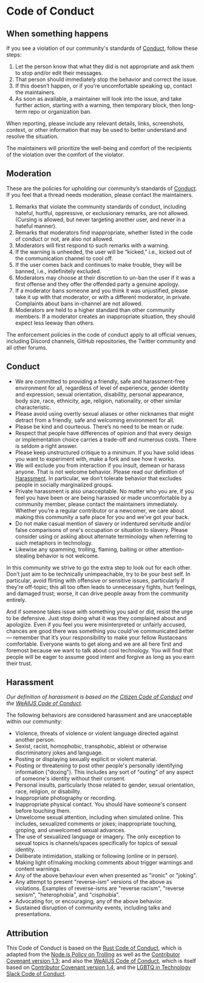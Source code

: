 # Code of Conduct

## When something happens

If you see a violation of our community's standards of [Conduct](#conduct), follow these steps:

1. Let the person know that what they did is not appropriate and ask them to stop and/or edit their messages.
2. That person should immediately stop the behavior and correct the issue.
3. If this doesn’t happen, or if you're uncomfortable speaking up, contact the maintainers.
4. As soon as available, a maintainer will look into the issue, and take further action, starting with a warning, then temporary block, then long-term repo or organization ban.

When reporting, please include any relevant details, links, screenshots, context, or other information that may be used to better understand and resolve the situation.

The maintainers will prioritize the well-being and comfort of the recipients of the violation over the comfort of the violator.

## Moderation

These are the policies for upholding our community’s standards of [Conduct](#conduct). If you feel that a thread needs moderation, please contact the maintainers.

1. Remarks that violate the community standards of conduct, including hateful, hurtful, oppressive, or exclusionary remarks, are not allowed. (Cursing is allowed, but never targeting another user, and never in a hateful manner).
2. Remarks that moderators find inappropriate, whether listed in the code of conduct or not, are also not allowed.
3. Moderators will first respond to such remarks with a warning.
4. If the warning is unheeded, the user will be “kicked,” i.e., kicked out of the communication channel to cool off.
5. If the user comes back and continues to make trouble, they will be banned, i.e., indefinitely excluded.
6. Moderators may choose at their discretion to un-ban the user if it was a first offense and they offer the offended party a genuine apology.
7. If a moderator bans someone and you think it was unjustified, please take it up with that moderator, or with a different moderator, in private. Complaints about bans in-channel are not allowed.
8. Moderators are held to a higher standard than other community members. If a moderator creates an inappropriate situation, they should expect less leeway than others.

The enforcement policies in the code of conduct apply to all official venues, including Discord channels, GitHub repositories, the Twitter community and all other forums.

## Conduct

* We are committed to providing a friendly, safe and harassment-free environment for all, regardless of level of experience, gender identity and expression, sexual orientation, disability, personal appearance, body size, race, ethnicity, age, religion, nationality, or other similar characteristic.
* Please avoid using overtly sexual aliases or other nicknames that might detract from a friendly, safe and welcoming environment for all.
* Please be kind and courteous. There’s no need to be mean or rude.
* Respect that people have differences of opinion and that every design or implementation choice carries a trade-off and numerous costs. There is seldom a right answer.
* Please keep unstructured critique to a minimum. If you have solid ideas you want to experiment with, make a fork and see how it works.
* We will exclude you from interaction if you insult, demean or harass anyone. That is not welcome behavior. Please read our definition of [Harassment](#harassment). In particular, we don’t tolerate behavior that excludes people in socially marginalized groups.
* Private harassment is also unacceptable. No matter who you are, if you feel you have been or are being harassed or made uncomfortable by a community member, please contact the maintainers immediately. Whether you’re a regular contributor or a newcomer, we care about making this community a safe place for you and we’ve got your back.
* Do not make casual mention of slavery or indentured servitude and/or false comparisons of one's occupation or situation to slavery. Please consider using or asking about alternate terminology when referring to such metaphors in technology.
* Likewise any spamming, trolling, flaming, baiting or other attention-stealing behavior is not welcome.

In this community we strive to go the extra step to look out for each other. Don’t just aim to be technically unimpeachable, try to be your best self. In particular, avoid flirting with offensive or sensitive issues, particularly if they’re off-topic; this all too often leads to unnecessary fights, hurt feelings, and damaged trust; worse, it can drive people away from the community entirely.

And if someone takes issue with something you said or did, resist the urge to be defensive. Just stop doing what it was they complained about and apologize. Even if you feel you were misinterpreted or unfairly accused, chances are good there was something you could’ve communicated better — remember that it’s your responsibility to make your fellow Rustaceans comfortable. Everyone wants to get along and we are all here first and foremost because we want to talk about cool technology. You will find that people will be eager to assume good intent and forgive as long as you earn their trust.

## Harassment

_Our definition of harassment is based on the [Citizen Code of Conduct](https://github.com/stumpsyn/policies/blob/master/citizen_code_of_conduct.md) and the [WeAllJS Code of Conduct](https://wealljs.org/code-of-conduct)._

The following behaviors are considered harassment and are unacceptable within our community:

* Violence, threats of violence or violent language directed against another person.
* Sexist, racist, homophobic, transphobic, ableist or otherwise discriminatory jokes and language.
* Posting or displaying sexually explicit or violent material.
* Posting or threatening to post other people's personally identifying information ("doxing"). This includes any sort of "outing" of any aspect of someone's identity without their consent.
* Personal insults, particularly those related to gender, sexual orientation, race, religion, or disability.
* Inappropriate photography or recording.
* Inappropriate physical contact. You should have someone's consent before touching them.
* Unwelcome sexual attention, including when simulated online. This includes, sexualized comments or jokes; inappropriate touching, groping, and unwelcomed sexual advances.
* The use of sexualized language or imagery. The only exception to sexual topics is channels/spaces specifically for topics of sexual identity.
* Deliberate intimidation, stalking or following (online or in person).
* Making light of/making mocking comments about trigger warnings and content warnings.
* Any of the above behaviour even when presented as "ironic" or "joking".
* Any attempt to present "reverse-ism" versions of the above as violations. Examples of reverse-isms are "reverse racism", "reverse sexism", "heterophobia", and "cisphobia".
* Advocating for, or encouraging, any of the above behavior.
* Sustained disruption of community events, including talks and presentations.

## Attribution

This Code of Conduct is based on the [Rust Code of Conduct](https://www.rust-lang.org/policies/code-of-conduct), which is adapted from the [Node.js Policy on Trolling](http://blog.izs.me/post/30036893703/policy-on-trolling) as well as the [Contributor Covenant version 1.3](https://www.contributor-covenant.org/version/1/3/0/code-of-conduct/); and also the [WeAllJS Code of Conduct](https://wealljs.org/code-of-conduct), which is itself based on [Contributor Covenant version 1.4](https://www.contributor-covenant.org/version/1/4/code-of-conduct/), and the [LGBTQ in Technology Slack Code of Conduct](http://lgbtq.technology/coc.html).
